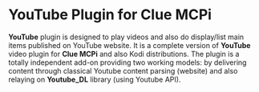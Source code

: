 # YouTube Plugin for Clue MCPi

**YouTube** plugin is designed to play videos and also do display/list main items 
published on YouTube website. It is a complete version of __YouTube__ video plugin 
for **Clue MCPi** and also Kodi distributions. 
The plugin is a totally independent add-on providing two working models: by delivering 
content through classical Youtube content parsing (website) and also relaying on 
**Youtube_DL** library (using Youtube API).
